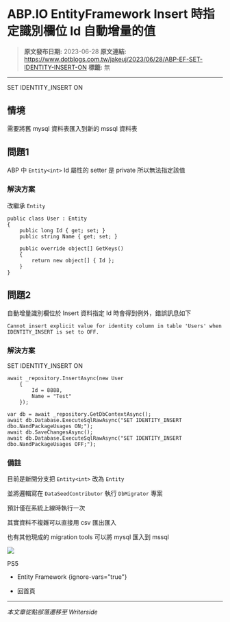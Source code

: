 # ABP.IO EntityFramework Insert 時指定識別欄位 Id 自動增量的值

> **原文發布日期:** 2023-06-28
> **原文連結:** https://www.dotblogs.com.tw/jakeuj/2023/06/28/ABP-EF-SET-IDENTITY-INSERT-ON
> **標籤:** 無

---

SET IDENTITY\_INSERT ON

## 情境

需要將舊 mysql 資料表匯入到新的 mssql 資料表

## 問題1

ABP 中 ``Entity<int>`` Id 屬性的 setter 是 private 所以無法指定該值

### 解決方案

改繼承 `Entity`

```
public class User : Entity
{
    public long Id { get; set; }
    public string Name { get; set; }

    public override object[] GetKeys()
    {
        return new object[] { Id };
    }
}
```

## 問題2

自動增量識別欄位於 Insert 資料指定 Id 時會得到例外，錯誤訊息如下

`Cannot insert explicit value for identity column in table 'Users' when IDENTITY_INSERT is set to OFF.`

### 解決方案

SET IDENTITY\_INSERT ON

```
await _repository.InsertAsync(new User
    {
        Id = 8888,
        Name = "Test"
    });

var db = await _repository.GetDbContextAsync();
await db.Database.ExecuteSqlRawAsync("SET IDENTITY_INSERT dbo.NandPackageUsages ON;");
await db.SaveChangesAsync();
await db.Database.ExecuteSqlRawAsync("SET IDENTITY_INSERT dbo.NandPackageUsages OFF;");
```

### 備註

目前是新開分支把 ``Entity<int>`` 改為 `Entity`

並將邏輯寫在 `DataSeedContributor` 執行 `DbMigrator` 專案

預計僅在系統上線時執行一次

其實資料不複雜可以直接用 csv 匯出匯入

也有其他現成的 migration tools 可以將 mysql 匯入到 mssql

![](https://card.psnprofiles.com/1/jakeuj.png)

PS5

* Entity Framework
{ignore-vars="true"}

* 回首頁

---

*本文章從點部落遷移至 Writerside*

